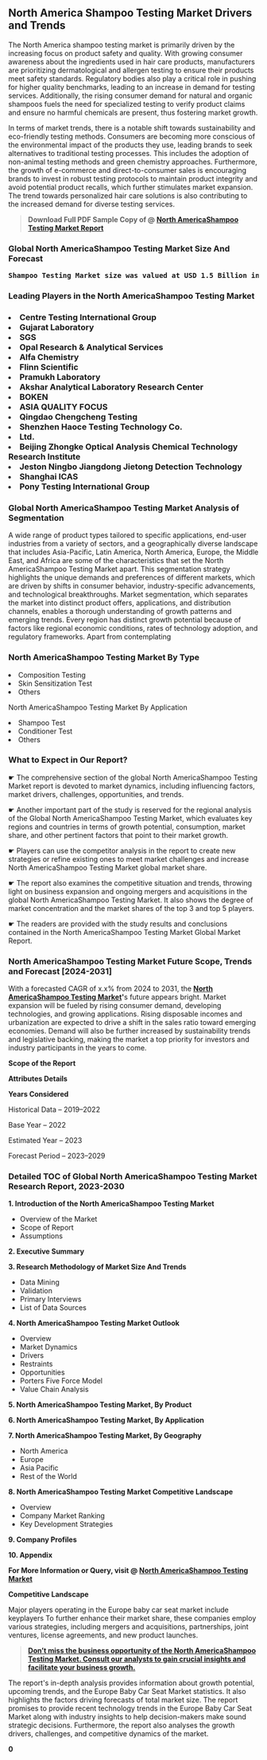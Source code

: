 <p> <h2>North America Shampoo Testing Market Drivers and Trends</h2><p>The North America shampoo testing market is primarily driven by the increasing focus on product safety and quality. With growing consumer awareness about the ingredients used in hair care products, manufacturers are prioritizing dermatological and allergen testing to ensure their products meet safety standards. Regulatory bodies also play a critical role in pushing for higher quality benchmarks, leading to an increase in demand for testing services. Additionally, the rising consumer demand for natural and organic shampoos fuels the need for specialized testing to verify product claims and ensure no harmful chemicals are present, thus fostering market growth.</p><p>In terms of market trends, there is a notable shift towards sustainability and eco-friendly testing methods. Consumers are becoming more conscious of the environmental impact of the products they use, leading brands to seek alternatives to traditional testing processes. This includes the adoption of non-animal testing methods and green chemistry approaches. Furthermore, the growth of e-commerce and direct-to-consumer sales is encouraging brands to invest in robust testing protocols to maintain product integrity and avoid potential product recalls, which further stimulates market expansion. The trend towards personalized hair care solutions is also contributing to the increased demand for diverse testing services.</p></p><blockquote id="" class=""><strong>Download Full PDF Sample Copy of @&nbsp;<a href="https://www.verifiedmarketreports.com/download-sample/?rid=305070&utm_source=GitHub-Jan&utm_medium=290" target="_blank">North AmericaShampoo Testing Market Report</a>&nbsp;&nbsp;</strong></blockquote><h3 id="" class=""><strong>Global&nbsp;North AmericaShampoo Testing Market Size And Forecast</strong></h3><pre class="reader-text-block__code-block"><strong>Shampoo Testing Market size was valued at USD 1.5 Billion in 2022 and is projected to reach USD 2.3 Billion by 2030, growing at a CAGR of 6.2% from 2024 to 2030.</strong></pre><h3 id="" class="">Leading Players in the&nbsp;North AmericaShampoo Testing Market</h3><h3 class=""></Li><Li>Centre Testing International Group</Li><Li> Gujarat Laboratory</Li><Li> SGS</Li><Li> Opal Research & Analytical Services</Li><Li> Alfa Chemistry</Li><Li> Flinn Scientific</Li><Li> Pramukh Laboratory</Li><Li> Akshar Analytical Laboratory Research Center</Li><Li> BOKEN</Li><Li> ASIA QUALITY FOCUS</Li><Li> Qingdao Chengcheng Testing</Li><Li> Shenzhen Haoce Testing Technology Co.</Li><Li> Ltd.</Li><Li> Beijing Zhongke Optical Analysis Chemical Technology Research Institute</Li><Li> Jeston Ningbo Jiangdong Jietong Detection Technology</Li><Li> Shanghai ICAS</Li><Li> Pony Testing International Group</h3><h3 id="" class="">Global&nbsp;North AmericaShampoo Testing Market Analysis of Segmentation</h3><p id="" class="">A wide range of product types tailored to specific applications, end-user industries from a variety of sectors, and a geographically diverse landscape that includes Asia-Pacific, Latin America, North America, Europe, the Middle East, and Africa are some of the characteristics that set the North AmericaShampoo Testing Market apart. This segmentation strategy highlights the unique demands and preferences of different markets, which are driven by shifts in consumer behavior, industry-specific advancements, and technological breakthroughs. Market segmentation, which separates the market into distinct product offers, applications, and distribution channels, enables a thorough understanding of growth patterns and emerging trends. Every region has distinct growth potential because of factors like regional economic conditions, rates of technology adoption, and regulatory frameworks. Apart from contemplating</p><h3 id="" class="">North AmericaShampoo Testing Market&nbsp;By Type</h3><p></Li><Li>Composition Testing</Li><Li> Skin Sensitization Test</Li><Li> Others</p><div class="" data-test-id=""><p>North AmericaShampoo Testing Market&nbsp;By Application</p></div><p class=""></Li><Li>Shampoo Test</Li><Li> Conditioner Test</Li><Li> Others</p><div class="" data-test-id=""><h3><span class="">What to Expect in Our Report?</span></h3></div><div class="" data-test-id=""><p><span class="">☛ The comprehensive section of the global North AmericaShampoo Testing Market report is devoted to market dynamics, including influencing factors, market drivers, challenges, opportunities, and trends.</span></p></div><div class="" data-test-id=""><p><span class="">☛ Another important part of the study is reserved for the regional analysis of the Global North AmericaShampoo Testing Market, which evaluates key regions and countries in terms of growth potential, consumption, market share, and other pertinent factors that point to their market growth.</span></p></div><div class="" data-test-id=""><p><span class="">☛ Players can use the competitor analysis in the report to create new strategies or refine existing ones to meet market challenges and increase North AmericaShampoo Testing Market global market share.</span></p></div><div class="" data-test-id=""><p><span class="">☛ The report also examines the competitive situation and trends, throwing light on business expansion and ongoing mergers and acquisitions in the global North AmericaShampoo Testing Market. It also shows the degree of market concentration and the market shares of the top 3 and top 5 players.</span></p></div><div class="" data-test-id=""><p><span class="">☛ The readers are provided with the study results and conclusions contained in the North AmericaShampoo Testing Market Global Market Report.</span></p></div><div class="" data-test-id=""><h3><span class="">North AmericaShampoo Testing Market Future Scope, Trends and Forecast [2024-2031]</span></h3></div><div class="" data-test-id=""><p><span class="">With a forecasted CAGR of x.x% from 2024 to 2031, the <strong><a href="https://www.verifiedmarketreports.com/download-sample/?rid=305070&utm_source=GitHub-Jan&utm_medium=290" target="_blank">North AmericaShampoo Testing Market</a>'</strong>s future appears bright. Market expansion will be fueled by rising consumer demand, developing technologies, and growing applications. Rising disposable incomes and urbanization are expected to drive a shift in the sales ratio toward emerging economies. Demand will also be further increased by sustainability trends and legislative backing, making the market a top priority for investors and industry participants in the years to come.</span></p><p id="ember66" class="ember-view reader-text-block__paragraph"><strong>Scope of the Report</strong></p><p id="ember67" class="ember-view reader-text-block__paragraph"><strong>Attributes Details</strong></p><p id="ember68" class="ember-view reader-text-block__paragraph"><strong>Years Considered</strong></p><p id="ember69" class="ember-view reader-text-block__paragraph">Historical Data &ndash; 2019&ndash;2022</p><p id="ember70" class="ember-view reader-text-block__paragraph">Base Year &ndash; 2022</p><p id="ember71" class="ember-view reader-text-block__paragraph">Estimated Year &ndash; 2023</p><p id="ember72" class="ember-view reader-text-block__paragraph">Forecast Period &ndash; 2023&ndash;2029</p></div><h3 id="" class="">Detailed TOC of Global North AmericaShampoo Testing Market Research Report, 2023-2030</h3><p id="" class=""><strong>1. Introduction of the North AmericaShampoo Testing Market</strong></p><ul><li>Overview of the Market</li><li>Scope of Report</li><li>Assumptions</li></ul><p id="" class=""><strong>2. Executive Summary</strong></p><p id="" class=""><strong>3. Research Methodology of Market Size And Trends</strong></p><ul><li>Data Mining</li><li>Validation</li><li>Primary Interviews</li><li>List of Data Sources</li></ul><p id="" class=""><strong>4. North AmericaShampoo Testing Market Outlook</strong></p><ul><li>Overview</li><li>Market Dynamics</li><li>Drivers</li><li>Restraints</li><li>Opportunities</li><li>Porters Five Force Model</li><li>Value Chain Analysis</li></ul><p id="" class=""><strong>5. North AmericaShampoo Testing Market, By Product</strong></p><p id="" class=""><strong>6. North AmericaShampoo Testing Market, By Application</strong></p><p id="" class=""><strong>7. North AmericaShampoo Testing Market, By Geography</strong></p><ul><li>North America</li><li>Europe</li><li>Asia Pacific</li><li>Rest of the World</li></ul><p id="" class=""><strong>8. North AmericaShampoo Testing Market Competitive Landscape</strong></p><ul><li>Overview</li><li>Company Market Ranking</li><li>Key Development Strategies</li></ul><p id="" class=""><strong>9. Company Profiles</strong></p><p id="" class=""><strong>10. Appendix</strong></p><p><strong>For More Information or Query, visit&nbsp;@ <a href="https://www.verifiedmarketreports.com/product/shampoo-testing-market/" target="_blank">North AmericaShampoo Testing Market</a></strong></p><p id="ember61" class="ember-view reader-text-block__paragraph"><strong>Competitive Landscape</strong></p><p id="ember62" class="ember-view reader-text-block__paragraph">Major players operating in the Europe baby car seat market include keyplayers To further enhance their market share, these companies employ various strategies, including mergers and acquisitions, partnerships, joint ventures, license agreements, and new product launches.</p><blockquote id="ember63" class="ember-view reader-text-block__blockquote"><strong><a href="https://www.verifiedmarketreports.com/download-sample/?rid=305070&utm_source=GitHub-Jan&utm_medium=290" target="_blank">Don&rsquo;t miss the business opportunity of the North AmericaShampoo Testing Market. Consult our analysts to gain crucial insights and facilitate your business growth.</a></strong></blockquote><p id="ember64" class="ember-view reader-text-block__paragraph">The report's in-depth analysis provides information about growth potential, upcoming trends, and the Europe Baby Car Seat Market statistics. It also highlights the factors driving forecasts of total market size. The report promises to provide recent technology trends in the Europe Baby Car Seat Market along with industry insights to help decision-makers make sound strategic decisions. Furthermore, the report also analyses the growth drivers, challenges, and competitive dynamics of the market.</p><p class="ember-view reader-text-block__paragraph"><strong>0</strong></p>
